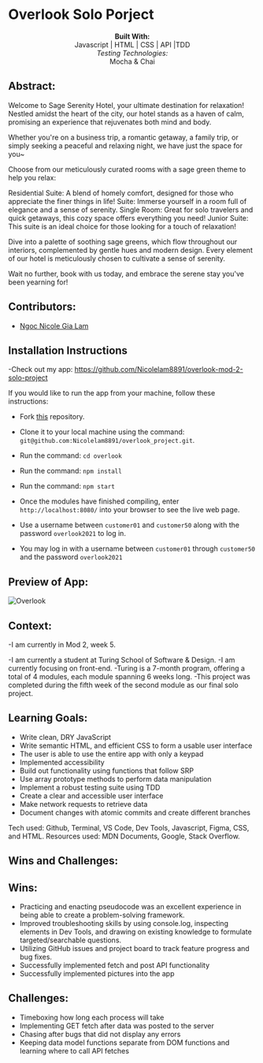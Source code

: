 # Overlook Solo Porject

<div align="center">
<b>Built With:</b>
<br>
Javascript | HTML | CSS | API |TDD
<br>
<em>Testing Technologies:</em>
<br>
 Mocha & Chai 
</div>

## Abstract:

Welcome to Sage Serenity Hotel, your ultimate destination for relaxation! Nestled amidst the heart of the city, our hotel stands as a haven of calm, promising an experience that rejuvenates both mind and body.

Whether you're on a business trip, a romantic getaway, a family trip, or simply seeking a peaceful and relaxing night, we have just the space for you~

Choose from our meticulously curated rooms with a sage green theme to help you relax:

Residential Suite: A blend of homely comfort, designed for those who appreciate the finer things in life!
Suite: Immerse yourself in a room full of elegance and a sense of serenity.
Single Room: Great for solo travelers and quick getaways, this cozy space offers everything you need!
Junior Suite: This suite is an ideal choice for those looking for a touch of relaxation!

Dive into a palette of soothing sage greens, which flow throughout our interiors, complemented by gentle hues and modern design. Every element of our hotel is meticulously chosen to cultivate a sense of serenity.

Wait no further, book with us today, and embrace the serene stay you've been yearning for!

## Contributors:

- [Ngoc Nicole Gia Lam](https://github.com/Nicolelam8891)

## Installation Instructions
-Check out my app: https://github.com/Nicolelam8891/overlook-mod-2-solo-project

If you would like to run the app from your machine, follow these instructions:

- Fork [this](https://github.com/Nicolelam8891/overlook_project) repository.

- Clone it to your local machine using the command: `git@github.com:Nicolelam8891/overlook_project.git`.
- Run the command: `cd overlook`
- Run the command: `npm install`
- Run the command: `npm start`
- Once the modules have finished compiling, enter `http://localhost:8080/` into your browser to see the live web page.
- Use a username between `customer01` and `customer50` along with the password `overlook2021` to log in.

- You may log in with a username between `customer01` through `customer50` and the password `overlook2021`

## Preview of App:
![Overlook](https://github.com/Nicolelam8891/overlook_project/assets/132624450/a5fdbc34-57e6-48aa-a94c-bf59f3395a53)


## Context:
-I am currently in Mod 2, week 5.

-I am currently a student at Turing School of Software & Design.
-I am currently focusing on front-end.
-Turing is a 7-month program, offering a total of 4 modules, each module spanning 6 weeks long.
-This project was completed during the fifth week of the second module as our final solo project.

## Learning Goals:

- Write clean, DRY JavaScript
- Write semantic HTML, and efficient CSS to form a usable user interface
- The user is able to use the entire app with only a keypad
- Implemented accessibility
- Build out functionality using functions that follow SRP
- Use array prototype methods to perform data manipulation
- Implement a robust testing suite using TDD
- Create a clear and accessible user interface
- Make network requests to retrieve data
- Document changes with atomic commits and create different branches 

Tech used: Github, Terminal, VS Code, Dev Tools, Javascript, Figma, CSS, and HTML.
Resources used: MDN Documents, Google, Stack Overflow.

## Wins and Challenges:

## Wins:

- Practicing and enacting pseudocode was an excellent experience in being able to create a problem-solving framework.
- Improved troubleshooting skills by using console.log, inspecting elements in Dev Tools, and drawing on existing knowledge to formulate targeted/searchable questions.
- Utilizing GitHub issues and project board to track feature progress and bug fixes.
- Successfully implemented fetch and post API functionality
- Successfully implemented pictures into the app

## Challenges:

- Timeboxing how long each process will take
- Implementing GET fetch after data was posted to the server
- Chasing after bugs that did not display any errors
- Keeping data model functions separate from DOM functions and learning where to call API fetches
